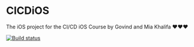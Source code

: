# CICDiOS
The iOS project for the CI/CD iOS Course by Govind and Mia Khalifa ❤️❤️❤️


[![Build status](https://build.appcenter.ms/v0.1/apps/d52b09a9-368b-4e33-81f6-e9c37ab942c8/branches/dev/badge)](https://appcenter.ms)
